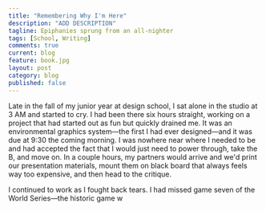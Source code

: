 ```yaml
---
title: "Remembering Why I'm Here"
description: "ADD DESCRIPTION"
tagline: Epiphanies sprung from an all-nighter
tags: [School, Writing]
comments: true
current: blog
feature: book.jpg
layout: post
category: blog
published: false
---
```


Late in the fall of my junior year at design school, I sat alone in the studio at 3 AM and started to cry. I had been there six hours straight, working on a  project that had started out as fun but quickly drained me. It was an environmental graphics system&mdash;the first I had ever designed&mdash;and it was due at 9:30 the coming morning. I was nowhere near where I needed to be and had accepted the fact that I would just need to power through, take the B, and move on. In a couple hours, my partners would arrive and we'd print our presentation materials, mount them on black board that always feels way too expensive, and then head to the critique.

I continued to work as I fought back tears. I had missed game seven of the World Series&mdash;the historic game w
